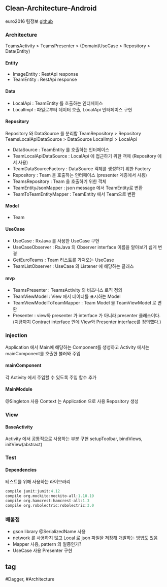 
## Clean-Architecture-Android
euro2016 팀정보
[github](https://github.com/erikcaffrey/Clean-Architecture-Android)

### Architecture
TeamsActivity > TeamsPresenter > (Domain)UseCase > Repository > Data(Entity)
#### Entity
- ImageEntity : RestApi response
- TeamEntity : RestApi response
#### Data
- LocalApi : TeamEntity 를 호출하는 인터페이스
- LocalImpl : 파일로부터 데이터 호출, LocalApi 인터페이스 구현
#### Repository
Repository 와 DataSource 를 분리함
TeamRepository > Repository
TeamsLocalApiDataSource > DataSource
LocalImpl > LocalApi
- DataSource : TeamEntity 를 호출하는 인터페이스
- TeamLocalApiDataSource : LocalApi 에 접근하기 위한 객체 (Repository 에서 사용)
- TeamDataSourceFactory : DataSource 객체를 생성하기 위한 Factory
- Repository : Team 을 호출하는 인터페이스 (presenter 계층에서 사용)
- TeamsRepository : Team 을 호출하기 위한 객체
- TeamEntityJsonMapper : json message 에서 TeamEntity로 변환
- TeamToTeamEntityMapper : TeamEntity 에서 Team으로 변환
#### Model
- Team
#### UseCase
- UseCase : RxJava 를 사용한 UseCase 구현
- UseCaseObserver : RxJava 의 Observer interface 이름을 알아보기 쉽게 변경
- GetEuroTeams : Team 리스트를 가져오는 UseCase
- TeamListObserver : UseCase 의 Listener 에 해당하는 클래스
#### mvp
- TeamsPresenter : TeamsActivity 의 비즈니스 로직 정의
- TeamViewModel : View 에서 데이터를 표시하는 Model
- TeamViewModelToTeamMapper : Team Model 을 TeamViewModel 로 변환
- Presenter : view와 presenter 가 interface 가 아니라 presenter 클래스이다.
   (지금까지 Contract interface 안에 View와 Presenter interface를 정의했다.)



### injection
Application 에서 Main에 해당하는 Component를 생성하고 Activity 에서는
mainComponent를 호출한 불러와 주입
#### mainComponent
각 Activity 에서 주입할 수 있도록 주입 함수 추가
#### MainModule
@Singleton 사용
Context 는 Application 으로 사용
Repository 생성


### View
#### BaseActivity
Activity 에서 공통적으로 사용하는 부분 구현
setupToolbar, bindViews, initView(abstract)



### Test
#### Dependencies
테스트를 위해 사용하는 라이브러리
```gradle
compile junit:junit:4.12
compile org.mockito:mockito-all:1.10.19
compile org.hamcrest:hamcrest-all:1.3
compile org.robolectric:robolectric:3.0
```



### 배울점
- gson library @SerializedName 사용
- network 를 사용하지 않고 Local 로 json 파일을 저장해 개발하는 방법도 있음
- Mapper 사용, pattern 의 일종인가?
- UseCase 사용 Presenter 구현

## tag
#Dagger, #Architecture
